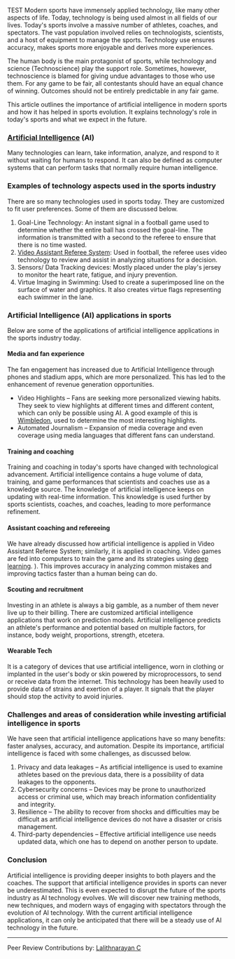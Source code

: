 TEST
Modern sports have immensely applied technology, like many other aspects of life. Today, technology is being used almost in all fields of our lives. Today's sports involve a massive number of athletes, coaches, and spectators. The vast population involved relies on technologists, scientists, and a host of equipment to manage the sports. Technology use ensures accuracy, makes sports more enjoyable and derives more experiences.

 The human body is the main protagonist of sports, while technology and science (Technoscience) play the support role. Sometimes, however, technoscience is blamed for giving undue advantages to those who use them. For any game to be fair, all contestants should have an equal chance of winning. Outcomes should not be entirely predictable in any fair game.

This article outlines the importance of artificial intelligence in modern sports and how it has helped in sports evolution. It explains technology's role in today's sports and what we expect in the future.


### [Artificial Intelligence](https://www.section.io/engineering-education/artificial-intelligence-future/) (AI) 

Many technologies can learn, take information, analyze, and respond to it without waiting for humans to respond. It can also be defined as computer systems that can perform tasks that normally require human intelligence.

### Examples of technology aspects used in the sports industry

There are so many technologies used in sports today. They are customized to fit user preferences. Some of them are discussed below.

1. Goal-Line Technology: An instant signal in a football game used to determine whether the entire ball has crossed the goal-line. The information is transmitted with a second to the referee to ensure that there is no time wasted.
2. [Video Assistant Referee System](https://www.sportperformanceanalysis.com/article/application-of-video-technology-in-football-refereeing-var): Used in football, the referee uses video technology to review and assist in analyzing situations for a decision.
3. Sensors/ Data Tracking devices: Mostly placed under the play's jersey to monitor the heart rate, fatigue, and injury prevention.
4. Virtue Imaging in Swimming: Used to create a superimposed line on the surface of water and graphics. It also creates virtue flags representing each swimmer in the lane.

### Artificial Intelligence (AI) applications in sports
Below are some of the applications of artificial intelligence applications in the sports industry today.

#### Media and fan experience
The fan engagement has increased due to Artificial Intelligence through phones and stadium apps, which are more personalized. This has led to the enhancement of revenue generation opportunities. 

- Video Highlights – Fans are seeking more personalized viewing habits. They seek to view highlights at different times and different content, which can only be possible using AI. A good example of this is [Wimbledon](https://www.ibm.com/thought-leadership/wimbledon/uk-en/index.html), used to determine the most interesting highlights.
- Automated Journalism – Expansion of media coverage and even coverage using media languages that different fans can understand.

#### Training and coaching

Training and coaching in today's sports have changed with technological advancement. Artificial intelligence contains a huge volume of data, training, and game performances that scientists and coaches use as a knowledge source. The knowledge of artificial intelligence keeps on updating with real-time information. This knowledge is used further by sports scientists, coaches, and coaches, leading to more performance refinement.  

#### Assistant coaching and refereeing

We have already discussed how artificial intelligence is applied in Video Assistant Referee System; similarly, it is applied in coaching. Video games are fed into computers to train the game and its strategies using [deep learning](https://www.section.io/engineering-education/introduction-to-deep-learning/). ). This improves accuracy in analyzing common mistakes and improving tactics faster than a human being can do.

#### Scouting and recruitment
Investing in an athlete is always a big gamble, as a number of them never live up to their billing. There are customized artificial intelligence applications that work on prediction models. Artificial intelligence predicts an athlete's performance and potential based on multiple factors, for instance, body weight, proportions, strength, etcetera.

#### Wearable Tech
It is a category of devices that use artificial intelligence, worn in clothing or implanted in the user's body or skin powered by microprocessors, to send or receive data from the internet. This technology has been heavily used to provide data of strains and exertion of a player. It signals that the player should stop the activity to avoid injuries.

### Challenges and areas of consideration while investing artificial intelligence in sports

We have seen that artificial intelligence applications have so many benefits: faster analyses, accuracy, and automation. Despite its importance, artificial intelligence is faced with some challenges, as discussed below.

1. Privacy and data leakages – As artificial intelligence is used to examine athletes based on the previous data, there is a possibility of data leakages to the opponents.
2. Cybersecurity concerns – Devices may be prone to unauthorized access or criminal use, which may breach information confidentiality and integrity.
3. Resilience – The ability to recover from shocks and difficulties may be difficult as artificial intelligence devices do not have a disaster or crisis management.
4. Third-party dependencies – Effective artificial intelligence use needs updated data, which one has to depend on another person to update.

### Conclusion

Artificial intelligence is providing deeper insights to both players and the coaches. The support that artificial intelligence provides in sports can never be underestimated. This is even expected to disrupt the future of the sports industry as AI technology evolves. We will discover new training methods, new techniques, and modern ways of engaging with spectators through the evolution of AI technology. With the current artificial intelligence applications, it can only be anticipated that there will be a steady use of AI technology in the future.

---
Peer Review Contributions by: [Lalithnarayan C](/engineering-education/authors/lalithnarayan-c/)
